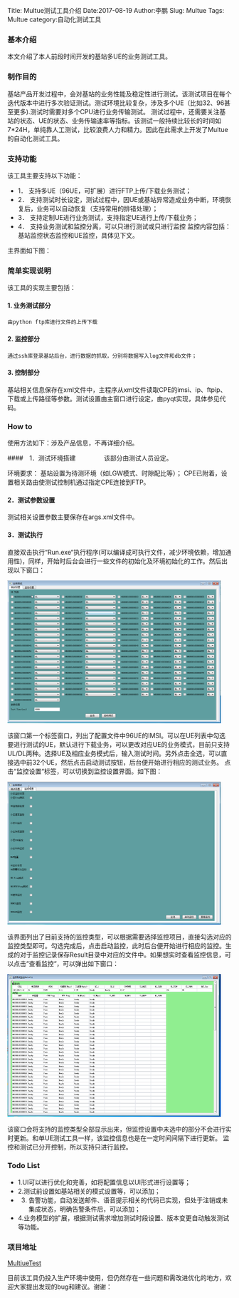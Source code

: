 Title: Multue测试工具介绍
Date:2017-08-19
Author:李鹏
Slug: Multue
Tags: Multue
category:自动化测试工具

### 基本介绍

  本文介绍了本人前段时间开发的基站多UE的业务测试工具。

### 制作目的

  基站产品开发过程中，会对基站的业务性能及稳定性进行测试。该测试项目在每个迭代版本中进行多次验证测试。测试环境比较复杂，涉及多个UE（比如32、96甚至更多).测试时需要对多个CPU进行业务传输测试。
测试过程中，还需要关注基站的状态、UE的状态、业务传输速率等指标。该测试一般持续比较长的时间如7*24H，单纯靠人工测试，比较浪费人力和精力。因此在此需求上开发了Multue的自动化测试工具。

### 支持功能

该工具主要支持以下功能：

* 1． 支持多UE（96UE，可扩展）进行FTP上传/下载业务测试；
* 2． 支持测试时长设定，测试过程中，因UE或基站异常造成业务中断，环境恢复后，业务可以自动恢复（支持常用的排错处理）；
* 3． 支持定制UE进行业务测试，支持指定UE进行上传/下载业务；
* 4． 支持业务测试和监控分离，可以只进行测试或只进行监控
      监控内容包括：基站监控状态监控和UE监控，具体见下文。

主界面如下图：


### 简单实现说明

  该工具的实现主要包括：

#### 1. 业务测试部分

    由python ftp库进行文件的上传下载

#### 2. 监控部分

    通过ssh库登录基站后台，进行数据的抓取，分别将数据写入log文件和db文件；

#### 3. 控制部分

基站相关信息保存在xml文件中，主程序从xml文件读取CPE的imsi、ip、ftpip、下载或上传路径等参数。测试设置由主窗口进行设定，由pyqt实现，具体参见代码。

### How to

使用方法如下：涉及产品信息，不再详细介绍。

####　1．测试环境搭建
　　　　
该部分由测试人员设定。

环境要求：
基站设置为待测环境（如LGW模式、时隙配比等）；
CPE已附着，设置相关路由使测试控制机通过指定CPE连接到FTP。

#### 2．测试参数设置

测试相关设置参数主要保存在args.xml文件中。

#### 3．测试执行

直接双击执行“Run.exe“执行程序(可以编译成可执行文件，减少环境依赖，增加通用性)，同样，开始时后台会进行一些文件的初始化及环境初始化的工作。然后出现以下窗口：


<img src="https://github.com/king32783784/king32783784.github.io/blob/master/tmpfile/mute01.png?raw=true" height="320" width="480">

该窗口第一个标签窗口，列出了配置文件中96UE的IMSI。可以在UE列表中勾选要进行测试的UE，默认进行下载业务，可以更改对应UE的业务模式，目前只支持UL/DL两种。选择UE及相应业务模式后，输入测试时间。另外点击全选，可以直接选中前32个UE，然后点击启动测试按钮，后台便开始进行相应的测试业务。
点击“监控设置“标签，可以切换到监控设置界面。如下图：

<img src="https://github.com/king32783784/king32783784.github.io/blob/master/tmpfile/mute02.png?raw=true" height="320" width="480">

该界面列出了目前支持的监控类型，可以根据需要选择监控项目，直接勾选对应的监控类型即可。勾选完成后，点击启动监控，此时后台便开始进行相应的监控。生成的对于监控记录保存Result目录中对应的文件中。如果想实时查看监控信息，可以点击“查看监控“，可以弹出如下窗口：


<img src="https://github.com/king32783784/king32783784.github.io/blob/master/tmpfile/mute03.png?raw=true" height="320" width="480">

该窗口会将支持的监控类型全部显示出来，但监控设置中未选中的部分不会进行实时更新。和单UE测试工具一样，该监控信息也是在一定时间间隔下进行更新。
监控和测试已分开控制，所以支持只进行监控。

### Todo List

* 1.UI可以进行优化和完善，如将配置信息以UI形式进行设置等；
* 2.测试前设置如基站相关的模式设置等，可以添加；
* 3. 告警功能，自动发送邮件、语音提示相关的代码已实现，但处于注销或未集成状态，明确告警条件后，可以添加；
* 4.业务模型的扩展，根据测试需求增加测试时段设置、版本变更自动触发测试等功能。

### 项目地址

[MultiueTest](https://github.com/king32783784/MultiueTest.git)

目前该工具仍投入生产环境中使用，但仍然存在一些问题和需改进优化的地方，欢迎大家提出发现的bug和建议。谢谢：
